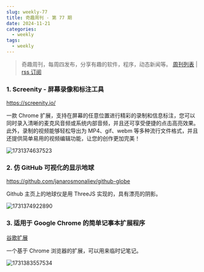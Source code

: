 ```yaml
---
slug: weekly-77
title: 奇趣周刊 - 第 77 期
date: 2024-11-21
categories:
  - weekly
tags:
  - weekly
---
```


> 奇趣周刊，每周四发布，分享有趣的软件，程序，动态新闻等。 [周刊列表](/categories/weekly/) | [rss 订阅](/categories/weekly/index.xml)

### 1. Screenity - 屏幕录像和标注工具

https://screenity.io/

一款 Chrome 扩展，支持在屏幕的任意位置进行精彩的录制和信息标注，您可以同时录入清晰的麦克风音频或系统内部音频，并且还可享受便捷的点击高亮效果。此外，录制的视频能够轻松导出为 MP4、gif、webm 等多种流行文件格式，并且还提供简单易用的视频编辑功能，让您的创作更加完美！

![1731374637523](https://imgurl.zishu.me/2024/11/1731374637523.webp)

### 2. 仿 GitHub 可视化的显示地球

https://github.com/janarosmonaliev/github-globe

Github 主页上的地球仪是用 ThreeJS 实现的，具有漂亮的阴影。

![1731374922890](https://imgurl.zishu.me/2024/11/1731374922890.webp)

### 3. 适用于 Google Chrome 的简单记事本扩展程序

[谷歌扩展](https://chromewebstore.google.com/detail/lnfempckkegmaeleniojhjplemmebgfi)

一个基于 Chrome 浏览器的扩展，可以用来临时记笔记。

![1731383557534](https://imgurl.zishu.me/2024/11/1731383557534.webp)